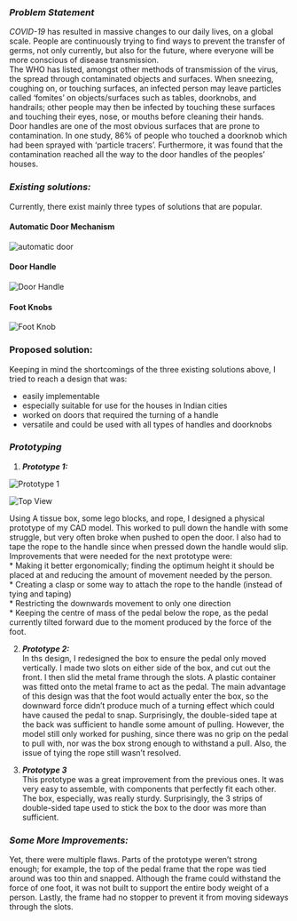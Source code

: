 ### ***Problem Statement***
*COVID-19* has resulted in massive changes to our daily lives, on a global scale. People are continuously trying to find ways to prevent the transfer of germs, not only currently, but also for the future, where everyone will be more conscious of disease transmission.   
The WHO has listed, amongst other methods of transmission of the virus, the spread through contaminated objects and surfaces. When sneezing, coughing on, or touching surfaces, an infected person may leave particles called ‘fomites’ on objects/surfaces such as tables, doorknobs, and handrails; other people may then be infected by touching these surfaces and touching their eyes, nose, or mouths before cleaning their hands.  
Door handles are one of the most obvious surfaces that are prone to contamination. In one study, 86% of people who touched a doorknob which had been sprayed with ‘particle tracers’. Furthermore, it was found that the contamination reached all the way to the door handles of the peoples’ houses.




### ***Existing solutions:***
Currently, there exist mainly three types of solutions that are popular.

#### Automatic Door Mechanism
![automatic door](automaticDoor.PNG)

#### Door Handle
![Door Handle](doorHandle.PNG)

#### Foot Knobs
![Foot Knob](footKnob.PNG)

### Proposed solution:
Keeping in mind the shortcomings of the three existing solutions above, I tried to reach a design that was: 
* easily implementable
*	especially suitable for use for the houses in Indian cities
*	worked on doors that required the turning of a handle
*	versatile and could be used with all types of handles and doorknobs


### ***Prototyping***
1. ***Prototype 1:***  

![Prototype 1](footPedalDraft1.PNG) 

![Top View](FootPedalDraft1prototypeLegotop.PNG)

Using A tissue box, some lego blocks, and rope, I designed a physical prototype of my CAD model. This worked to pull down the handle with some struggle, but very often broke when pushed to open the door. I also had to tape the rope to the handle since when pressed down the handle would slip.
Improvements that were needed for the next prototype were:  
       * Making it better ergonomically; finding the optimum height it should be placed at and reducing the amount of movement needed by the person.     
       *  Creating a clasp or some way to attach the rope to the handle (instead of tying and taping)  
       * Restricting the downwards movement to only one direction  
       * Keeping the centre of mass of the pedal below the rope, as the pedal currently tilted forward due to the moment produced by the force of the foot.
   
  
2.  ***Prototype 2:***  
In ths design, I redesigned the box to ensure the pedal only moved vertically. I made two slots on either side of the box, and cut out the front. I then slid the metal frame through the slots. A plastic container was fitted onto the metal frame to act as the pedal. The main advantage of this design was that the foot would actually enter the box, so the downward force didn’t produce much of a turning effect which could have caused the pedal to snap. 
Surprisingly, the double-sided tape at the back was sufficient to handle some amount of pulling. However, the model still only worked for pushing, since there was no grip on the pedal to pull with, nor was the box strong enough to withstand a pull. Also, the issue of tying the rope still wasn’t resolved. 

1. ***Prototype 3***    
	This prototype was a great improvement from the previous ones. It was very easy to assemble, with components that perfectly fit each other. The box, especially, was really sturdy. Surprisingly, the 3 strips of double-sided tape used to stick the box to the door was more than sufficient.


### ***Some More Improvements:***
Yet, there were multiple flaws. Parts of the prototype weren’t strong enough; for example, the top of the pedal frame that the rope was tied around was too thin and snapped. Although the frame could withstand the force of one foot, it was not built to support the entire body weight of a person. Lastly, the frame had no stopper to prevent it from moving sideways through the slots.

